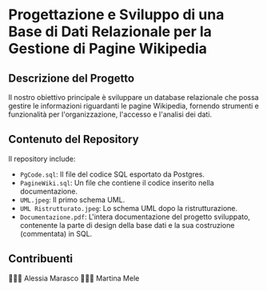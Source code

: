 # Progettazione e Sviluppo di una Base di Dati Relazionale per la Gestione di Pagine Wikipedia
## Descrizione del Progetto

Il nostro obiettivo principale è sviluppare un database relazionale che possa gestire le informazioni riguardanti le pagine Wikipedia, fornendo strumenti e funzionalità per l'organizzazione, l'accesso e l'analisi dei dati.

## Contenuto del Repository

Il repository include:

- `PgCode.sql`: Il file del codice SQL esportato da Postgres.
- `PagineWiki.sql`: Un file che contiene il codice inserito nella documentazione.
- `UML.jpeg`: Il primo schema UML.
- `UML Ristrutturato.jpeg`: Lo schema UML dopo la ristrutturazione.
- `Documentazione.pdf`: L'intera documentazione del progetto sviluppato, contenente la parte di design della base dati e la sua costruzione (commentata) in SQL.

## Contribuenti

👩🏻‍💻 Alessia Marasco
👩🏻‍💻 Martina Mele
